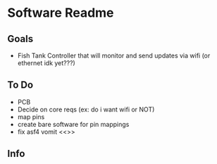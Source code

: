 # Software Readme



## Goals
 - Fish Tank Controller that will monitor and send updates via wifi (or ethernet idk yet???)

## To Do
 - PCB
 - Decide on core reqs (ex: do i want wifi or NOT)
 - map pins
 - create bare software for pin mappings
 - fix asf4 vomit <<<emoji here>>>

## Info


